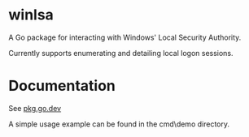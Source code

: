 # winlsa
A Go package for interacting with Windows' Local Security Authority.

Currently supports enumerating and detailing local logon sessions.

# Documentation
See [pkg.go.dev](https://pkg.go.dev/github.com/carlpett/winlsa)

A simple usage example can be found in the cmd\demo directory.
